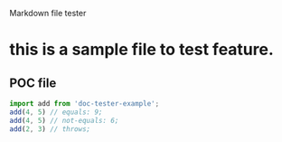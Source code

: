 
Markdown file tester
# this is a sample file to test feature.
## POC file
```js
import add from 'doc-tester-example';
add(4, 5) // equals: 9;
add(4, 5) // not-equals: 6;
add(2, 3) // throws;
```
